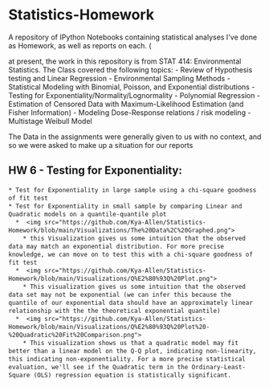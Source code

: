 # Statistics-Homework
A repository of IPython Notebooks containing statistical analyses I've done as Homework, as well as reports on each. ( 

at present, the work in this repository is from STAT 414: Environmental Statistics.
The Class covered the following topics:
    - Review of Hypothesis testing and Linear Regression
    - Environmental Sampling Methods
    - Statistical Modeling with Binomial, Poisson, and Exponential distributions
    - Testing for Exponentiality/Normality/Lognormality
    - Polynomial Regression
    - Estimation of Censored Data with Maximum-Likelihood Estimation (and Fisher Information) 
    - Modeling Dose-Response relations / risk modeling
    - Multistage Weibull Model

The Data in the assignments were generally given to us with no context, and so we were asked to make up a situation for our reports

## HW 6 - Testing for Exponentiality:
    * Test for Exponentiality in large sample using a chi-square goodness of fit test
    * Test for Exponentiality in small sample by comparing Linear and Quadratic models on a quantile-quantile plot
      *  <img src="https://github.com/Kya-Allen/Statistics-Homework/blob/main/Visualizations/The%20Data%2C%20Graphed.png">
        * this Visualization gives us some intuition that the observed data may match an exponential distribution. For more precise knowledge, we can move on to test this with a chi-square goodness of fit test  
      *  <img src="https://github.com/Kya-Allen/Statistics-Homework/blob/main/Visualizations/Q%E2%80%93Q%20Plot.png">
        * This visualization gives us some intuition that the observed data set may not be exponential (we can infer this because the quantile of our exponential data should have an approximately linear relationship with the the theoretical exponential quantile)  
      *  <img src="https://github.com/Kya-Allen/Statistics-Homework/blob/main/Visualizations/Q%E2%80%93Q%20Plot%20-%20Quadratic%20Fit%20Comparison.png">
        * This visualization shows us that a quadratic model may fit better than a linear model on the Q-Q plot, indicating non-linearity, this indicating non-exponentiality. For a more precise statistical evaluation, we'll see if the Quadratic term in the Ordinary-Least-Square (OLS) regression equation is statistically significant.
   
